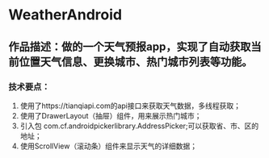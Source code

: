 # WeatherAndroid

## 作品描述：做的一个天气预报app，实现了自动获取当前位置天气信息、更换城市、热门城市列表等功能。

### 技术要点：
1. 使用了https://tianqiapi.com的api接口来获取天气数据，多线程获取；
2. 使用了DrawerLayout（抽屉）组件，用来展示热门城市；
3. 引入包 com.cf.androidpickerlibrary.AddressPicker;可以获取省、市、区的地址；
4. 使用ScrollView（滚动条）组件来显示天气的详细数据；
